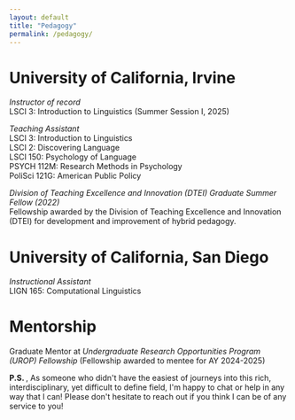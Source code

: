 ```yaml
---
layout: default
title: "Pedagogy"
permalink: /pedagogy/
---
```


<h1 class="pub-header"> University of California, Irvine </h1>

<div class="presentation-entry">
<p> <em> Instructor of record  </em> <br>
LSCI 3: Introduction to Linguistics (Summer Session I, 2025) </p>

<p> <em> Teaching Assistant </em> <br>
LSCI 3: Introduction to Linguistics <br>
LSCI 2: Discovering Language <br>
LSCI 150: Psychology of Language  <br>
PSYCH 112M: Research Methods in Psychology <br>
PoliSci 121G: American Public Policy  <br> </p>

<p> <em> Division of Teaching Excellence and Innovation (DTEI) Graduate Summer Fellow (2022) </em> <br>
Fellowship awarded by the Division of Teaching Excellence and Innovation (DTEI) for development and improvement of hybrid pedagogy. </p>


<h1 class="pub-header"> University of California, San Diego </h1>

<p> <em> Instructional Assistant </em> <br>
LIGN 165: Computational Linguistics </p>


<h1 class="pub-header"> Mentorship </h1>

<p> Graduate Mentor at <em> Undergraduate Research Opportunities Program (UROP) Fellowship </em> (Fellowship awarded to mentee for AY 2024-2025) </p>

</div>

<strong> P.S. </strong>, As someone who didn't have the easiest of journeys into this rich, interdisciplinary, yet difficult to define field, I'm happy to chat or help in any way that I can! Please don't hesitate to reach out if you think I can be of any service to you! 






